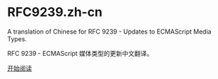 # RFC9239.zh-cn
A translation of Chinese for RFC 9239 - Updates to ECMAScript Media Types.

RFC 9239 - ECMAScript 媒体类型的更新中文翻译。

[开始阅读](index.md)
